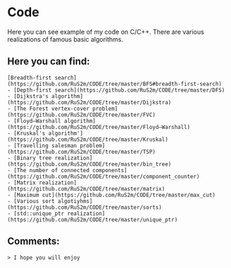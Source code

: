 # Code
 Here you can see example of my code on C/C++. There are various realizations of famous basic algorithms.
## Here you can find:

    [Breadth-first search](https://github.com/RuS2m/CODE/tree/master/BFS#breadth-first-search)
    - [Depth-first search](https://github.com/RuS2m/CODE/tree/master/DFS)
    - [Dijkstra's algorithm](https://github.com/RuS2m/CODE/tree/master/Dijkstra)
    - [The Forest vertex-cover problem](https://github.com/RuS2m/CODE/tree/master/FVC)
    - [Floyd–Warshall algorithm](https://github.com/RuS2m/CODE/tree/master/Floyd–Warshall)
    - [Kruskal's algorithm'](https://github.com/RuS2m/CODE/tree/master/Kruskal)
    - [Travelling salesman problem](https://github.com/RuS2m/CODE/tree/master/TSP)
    - [Binary tree realization](https://github.com/RuS2m/CODE/tree/master/bin_tree)
    - [The number of connected components](https://github.com/RuS2m/CODE/tree/master/component_counter)
    - [Matrix realization](https://github.com/RuS2m/CODE/tree/master/matrix)
    - [Maximum cut](https://github.com/RuS2m/CODE/tree/master/max_cut)
    - [Various sort algotiyhms](https://github.com/RuS2m/CODE/tree/master/sorts)
    - [std::unique_ptr realization](https://github.com/RuS2m/CODE/tree/master/unique_ptr)
    
## Comments:
    > I hope you will enjoy
